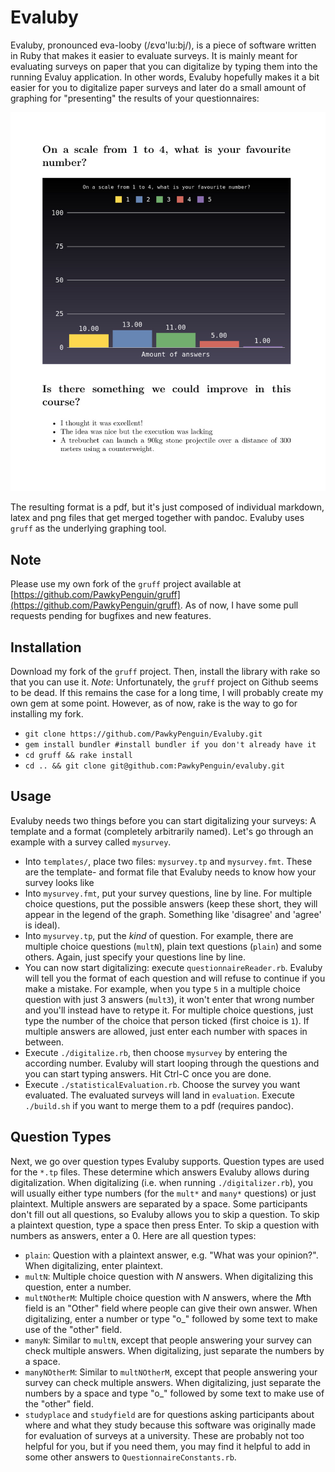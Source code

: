 # Evaluby

Evaluby, pronounced eva-looby (/ɛvɑ'lu:bj/), is a piece of software written in Ruby that makes it easier to evaluate surveys. It is mainly meant for evaluating surveys on paper that you can digitalize by typing them into the running Evaluy application. In other words, Evaluby hopefully makes it a bit easier for you to digitalize paper surveys and later do a small amount of graphing for "presenting" the results of your questionnaires:

![evaluby.jpg](evaluby.jpg)

The resulting format is a pdf, but it's just composed of individual markdown, latex and png files that get merged together with pandoc.
Evaluby uses `gruff` as the underlying graphing tool.

## Note

Please use my own fork of the `gruff` project available at [https://github.com/PawkyPenguin/gruff](https://github.com/PawkyPenguin/gruff). As of now, I have some pull requests pending for bugfixes and new features.

## Installation

Download my fork of the `gruff` project. Then, install the library with rake so that you can use it. 
*Note*: Unfortunately, the `gruff` project on Github seems to be dead. If this remains the case for a long time, I will probably create my own gem at some point. However, as of now, rake is the way to go for installing my fork.
- `git clone https://github.com/PawkyPenguin/Evaluby.git`
- `gem install bundler #install bundler if you don't already have it`
- `cd gruff && rake install`
- `cd .. && git clone git@github.com:PawkyPenguin/evaluby.git`

## Usage
Evaluby needs two things before you can start digitalizing your surveys: A template and a format (completely arbitrarily named). Let's go through an example with a survey called `mysurvey`.
- Into `templates/`, place two files: `mysurvey.tp` and `mysurvey.fmt`. These are the template- and format file that Evaluby needs to know how your survey looks like
- Into `mysurvey.fmt`, put your survey questions, line by line. For multiple choice questions, put the possible answers (keep these short, they will appear in the legend of the graph. Something like 'disagree' and 'agree' is ideal).
- Into `mysurvey.tp`, put the *kind* of question. For example, there are multiple choice questions (`multN`), plain text questions (`plain`) and some others. Again, just specify your questions line by line.
- You can now start digitalizing: execute `questionnaireReader.rb`. Evaluby will tell you the format of each question and will refuse to continue if you make a mistake. For example, when you type `5` in a multiple choice question with just 3 answers (`mult3`), it won't enter that wrong number and you'll instead have to retype it. For multiple choice questions, just type the number of the choice that person ticked (first choice is `1`). If multiple answers are allowed, just enter each number with spaces in between.
- Execute `./digitalize.rb`, then choose `mysurvey` by entering the according number. Evaluby will start looping through the questions and you can start typing answers. Hit Ctrl-C once you are done.
- Execute `./statisticalEvaluation.rb`. Choose the survey you want evaluated. The evaluated surveys will land in `evaluation`. Execute `./build.sh` if you want to merge them to a pdf (requires pandoc).

## Question Types
Next, we go over question types Evaluby supports. Question types are used for the `*.tp` files. These determine which answers Evaluby allows during digitalization. When digitalizing (i.e. when running `./digitalizer.rb`), you will usually either type numbers (for the `mult*` and `many*` questions) or just plaintext. Multiple answers are separated by a space. Some participants don't fill out all questions, so Evaluby allows you to skip a question. To skip a plaintext question, type a space then press Enter. To skip a question with numbers as answers, enter a 0.
Here are all question types:
- `plain`: Question with a plaintext answer, e.g. "What was your opinion?". When digitalizing, enter plaintext.
- `multN`: Multiple choice question with *N* answers. When digitalizing this question, enter a number.
- `multNOtherM`: Multiple choice question with *N* answers, where the *M*th field is an "Other" field where people can give their own answer. When digitalizing, enter a number or type "o\_" followed by some text to make use of the "other" field.
- `manyN`: Similar to `multN`, except that people answering your survey can check multiple answers. When digitalizing, just separate the numbers by a space.
- `manyNOtherM`: Similar to `multNOtherM`, except that people answering your survey can check multiple answers. When digitalizing, just separate the numbers by a space and type "o\_" followed by some text to make use of the "other" field.
- `studyplace` and `studyfield` are for questions asking participants about where and what they study because this software was originally made for evaluation of surveys at a university. These are probably not too helpful for you, but if you need them, you may find it helpful to add in some other answers to `QuestionnaireConstants.rb`.
